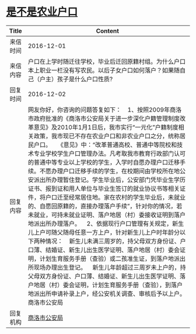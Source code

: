 # <a href="http://www.shangluo.gov.cn/zmhd/ldxxxx.jsp?urltype=leadermail.LeaderMailContentUrl&wbtreeid=1112&leadermailid=3899">是不是农业户口</a>
| Title |                                                                                                                                                                                                                                                                                                                   Content                                                                                                                                                                                                                                                                                                                   |
|:-----:|---------------------------------------------------------------------------------------------------------------------------------------------------------------------------------------------------------------------------------------------------------------------------------------------------------------------------------------------------------------------------------------------------------------------------------------------------------------------------------------------------------------------------------------------------------------------------------------------------------------------------------------------|
| 来信时间  | 2016-12-01                                                                                                                                                                                                                                                                                                                                                                                                                                                                                                                                                                                                                                  |
| 来信内容  | 户口在上学时随迁往学校，毕业后迁回原籍村组。为什么户口本上职业一栏没有写农民。以后子女户口如何落户？如果随自己（户主）孩子是什么户口性质?                                                                                                                                                                                                                                                                                                                                                                                                                                                                                                                                                                       |
| 回复时间  | 2016-12-02                                                                                                                                                                                                                                                                                                                                                                                                                                                                                                                                                                                                                                  |
| 回复内容  | 网友你好，你咨询的问题答复如下：    1、按照2009年商洛市政府批准的《商洛市公安局关于进一步深化户籍管理制度改革意见》及2010年1月1日后，我市实行“一元化”户籍制度相关政策，我市现已不存在农业户口和非农业户口之分，统称居民户口。    《意见》中：“改革普通高校、普通中等院校和技术专业学校学生户口管理办法。凡考取我市教育行政部门认可的普通中等专业以上学校的学生，入学时自愿办理户口迁移手续。不愿办理户口迁移手续的学生，在校期间由学校所在地公安派出所办理暂住登记。学生毕业后，公安部门凭毕业生学历证书、报到证和用人单位与毕业生签订的就业协议书等相关证件，将户口迁至经常居住地。家在农村的学生毕业后，未就业的、自愿回原籍的，直接办理落户手续”，针对你的情况，若未就业，可持未就业证明、落户地居（村）委接收证明到落户地派出所办理落户。    2、依据现行户口管理有关规定，新生儿上户可随父随母任意一方上户，针对新生儿上户时年龄分以下两种情况：    新生儿未满三周岁的，持父母双方身份证、户口薄、结婚证、新生儿出生医学证明、落户地居（村）委会证明，计划生育服务手册（查验）或二孩准生证，到落户地派出所现场办理出生登记。    新生儿年龄超过三周岁未上户的，持父母双方身份证、户口薄、结婚证、新生儿出生医学证明、落户地居（村）委会证明，计划生育服务手册（查验），到落户地派出所申请补录上户，经公安机关调查、审核后予以上户。商洛市公安局 |
| 回复机构  | <a href="../../category/agencies/商洛市公安局.md">商洛市公安局</a>                                                                                                                                                                                                                                                                                                                                                                                                                                                                                                                                                                                      |